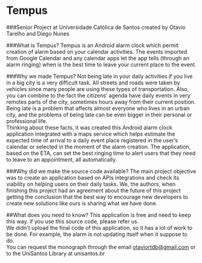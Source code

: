 # Tempus 
###Senior Project at Universidade Católica de Santos created by Otavio Tarelho and Diego Nunes

###What is Tempus?
  Tempus is an Android alarm clock which permit creation of alarm based on your calendar activities. The events imported from Google Calendar and any calendar apps let the app tells (through an alarm ringing) when is the best time to leave your current place to the event. 

###Why we made Tempus?
  Not being late in your daily activities if you live in a big city is a very difficult task. All streets and roads were taken by vehicles since many people are using these types of  transportation.  Also,  you  can  combine  to  the fact  the citizens’ agenda  have  daily events  in  very  remotes  parts  of  the  city,  sometimes  hours  away  from  their  current position. Being late is a problem that affects almost everyone who lives in an urban city, and the problems of being late can be even bigger in their personal or professional life.<br/>
  Thinking  about  these  facts,  it  was  created  this  Android  alarm  clock  application integrated with a maps service which helps estimate the expected time of arrival to a daily event place registered in the user’s calendar  or  selected  in the moment  of the alarm creation. The application, based on the ETA, can set the best ringing time to alert users that they need to leave to an appointment, all automatically.

###Why did we make the source code available?
  The main project objective was to create an application based on APIs integrations and check its viability on helping users on their daily tasks. We, the authors, when finishing this project had an agreement about the future of this project getting the conclusion that the best way to encourage new developers to create new solutions like ours is sharing what we have done.
  
##What does you need to know?
This application is free and need to keep this way. if you use this source code, please refer us.<br/>
We didn't upload the final code of this application, so it has a lot of work to be done. For example, the alarm is not updating itself when it suppose to do.<br/> 
You can request the monograph through the email otaviortdb@gmail.com or to the UniSantos Library at unisantos.br 
 

